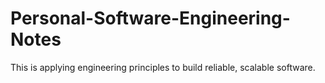 # Personal-Software-Engineering-Notes
This is applying engineering principles to build reliable, scalable software.
